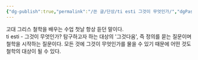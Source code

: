 ```yaml
---
{"dg-publish":true,"permalink":"/쓴 글/단상/ti esti 그것이 무엇인가/","dgPassFrontmatter":true}
---
```


고대 그리스 철학을 배우는 수업 첫날 항상 듣던 말이다.  
ti esti - 그것이 무엇인가? 탐구하고자 하는 대상의 '그것다움', 즉 정의를 묻는 질문이며 철학을 시작하는 질문이다. 모든 것에 그것이 무엇인가를 물을 수 있기 때문에 어떤 것도 철학의 대상이 될 수 있다.
